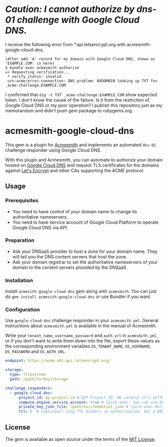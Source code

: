 # *Caution: I cannot authorize by dns-01 challenge with Google Cloud DNS.*

I receive the following error from \*.api.letsencrypt.org with acmesmith-google-cloud-dns.

```
(After add 'A' record for my domain with Google Cloud DNS, shown as 'EXAMPLE.COM' in here)
$ bundle exec acmesmith authorize
=> Requesting verification...
 * verify_status: invalid
 urn:acme:error:connection: DNS problem: NXDOMAIN looking up TXT for _acme-challenge.EXAMPLE.COM
```

I confirmed that `dig -t TXT _acme-challenge.EXAMPLE.COM` show expected token.
I don't know the cause of the failure. Is it from the restriction of Google Cloud DNS or my poor operation?
I publish this repository just as my memorandum and didn't push gem package to rubygems.org.

# acmesmith-google-cloud-dns

This gem is a plugin for [Acmesmith](https://github.com/sorah/acmesmith) and implements an automated `dns-01` challenge responder using Google Cloud DNS.

With this plugin and Acmesmith, you can automate to authorize your domain hosted on [Google Cloud DNS](https://cloud.google.com/dns/) and request TLS certificates for the domains against [Let's Encrypt](https://letsencrypt.org/) and other CAs supporting the ACME protocol.

## Usage
### Prerequisites
- You need to have control of your domain name to change its authoritative nameservers.
- You need to have service account of Google Cloud Platform to operate Google Cloud DNS via API.

### Preparation
- Ask your DNSaaS provider to host a zone for your domain name. They will tell you the DNS content servers that host the zone.
- Ask your domain registrar to set the authoritative nameservers of your domain to the content servers provided by the DNSaaS.

### Installation
Install `acmesith-google-cloud-dns` gem along with `acmesmith`. You can just do `gem install acmesith-google-cloud-dns` or use Bundler if you want.

### Configuration
Use `google-cloud-dns` challenge responder in your `acmesmith.yml`. General instructions about `acmesmith.yml` is available in the manual of Acmesmith.

Write your `tenant_name`, `username`, `password` and `auth_url` in `acmesmith.yml`, or if you don't want to write them down into the file, export these values as the corresponding environment variables `OS_TENANT_NAME`, `OS_USERNAME`, `OS_PASSWORD` and `OS_AUTH_URL`.

```yaml
endpoint: https://acme-v01.api.letsencrypt.org/

storage:
  type: filesystem
  path: /path/to/key/storage

challenge_responders:
  - google_cloud_dns:
      project_id: my-project-id # GCP Project ID. Be careful it's different from Project Name.
      compute_engine_service_account: true # (pick-one): You can use GCE VM instance scope
      private_key_json_file: /path/to/credential.json # (pick-one) Only JSON key file is supported
      ttl: 5  # (optional) long TTL hinders re-authorization, but a DNSaaS provider may restrict short TTL
```

## License

The gem is available as open source under the terms of the [MIT License](http://opensource.org/licenses/MIT).
